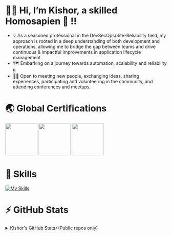 # 🙌🏼 Hi, I’m Kishor, a skilled Homosapien 🧠 !!
- 💡 As a seasoned professional in the DevSecOps/Site-Reliability field, my approach is rooted in a deep understanding of both development and operations, allowing me to bridge the gap between teams and drive continuous & impactful improvements in application lifecycle management.
- 🗺️ Embarking on a journey towards automation, scalability and reliability !!
- 🤝🏻 Open to meeting new people, exchanging ideas, sharing experiences, participating and volunteering in the community, and attending conferences and meetups.

# 🌏 Global Certifications
<ul style="list-style: none; padding-left: 0; margin: 10px 0;">
<a href="https://www.credly.com/badges/2fb16b7f-eaf0-4b91-9bb7-bf3edf89954f"><img src="https://images.credly.com/images/b9feab85-1a43-4f6c-99a5-631b88d5461b/image.png" width="100"></a>
<a href="https://www.credly.com/badges/34376ac1-e4aa-4117-a536-1f7c4e8ad774"><img src="https://images.credly.com/images/0e284c3f-5164-4b21-8660-0d84737941bc/image.png" width="100"></a>
<a href="https://www.credly.com/badges/854089b0-2c53-4941-8dad-1b358537c435"><img src="https://images.credly.com/images/00634f82-b07f-4bbd-a6bb-53de397fc3a6/image.png" width="100"></a>
</ul>

# 🎯 Skills
[![My Skills](https://skillicons.dev/icons?perline=8&i=aws,linux,git,docker,kubernetes,terraform,bash,py,gitlab,githubactions,bitbucket,jenkins,maven,prometheus,grafana,postgres,mongodb,kafka,redis&perline=15)](https://skillicons.dev)

# ⚡️ GitHub Stats
<details>
  <summary>Kishor's GitHub Stats⚡️(Public repos only)</summary>
  <img align="left" src="https://github-readme-stats.vercel.app/api?username=kishorkumbhar&count_private=true&include_all_commits=true&hide=contribs&show_icons=true&theme=transparent"/>
</details>

[//]: # 'custom_title=Kishor%27s%20Github%20Stats'
